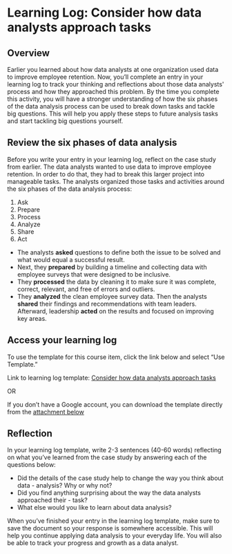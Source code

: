 # Learning Log: Consider how data analysts approach tasks

## Overview

Earlier you learned about how data analysts at one organization used data to improve employee retention. Now, you’ll complete an entry in your learning log to track your thinking and reflections about those data analysts' process and how they approached this problem. By the time you complete this activity, you will have a stronger understanding of how the six phases of the data analysis process can be used to break down tasks and tackle big questions. This will help you apply these steps to future analysis tasks and start tackling big questions yourself.

## Review the six phases of data analysis

Before you write your entry in your learning log, reflect on the case study from earlier. The data analysts wanted to use data to improve employee retention. In order to do that, they had to break this larger project into manageable tasks. The analysts organized those tasks and activities around the six phases of the data analysis process:

1. Ask
2. Prepare
3. Process
4. Analyze
5. Share
6. Act

- The analysts **asked** questions to define both the issue to be solved and what would equal a successful result.
- Next, they **prepared** by building a timeline and collecting data with employee surveys that were designed to be inclusive.
- They **processed** the data by cleaning it to make sure it was complete, correct, relevant, and free of errors and outliers.
- They **analyzed** the clean employee survey data. Then the analysts **shared** their findings and recommendations with team leaders. Afterward, leadership **acted** on the results and focused on improving key areas.

## Access your learning log

To use the template for this course item, click the link below and select “Use Template.”

Link to learning log template: [Consider how data analysts approach tasks](https://docs.google.com/document/d/1J9N9efx3IJZxlxXBProOld0Ha22pnsKP3ZPSJnIn-UA/template/preview)

OR

If you don’t have a Google account, you can download the template directly from the [attachment below](https://d3c33hcgiwev3.cloudfront.net/aOk-I4lyQcGpPiOJcqHBqw_63a2e80233374af58a75ca11ff93c7f5_Learning-Log-Template_-Consider-how-data-analysts-approach-tasks.docx?Expires=1677628800&Signature=PnQ0MRKTNwnXWpXUmqMy8v5Nc32n8Fa0xuyjPXADQV6UFMqDNpIqW5n~hMk8sFvCnQjQyu9ZiQ2ZPIMWJvMVBaJhcFdIrzYsBLSkiX0Ho8pO7BudmklQGJnGz7cc6v8W0g8IXgxpKSm3EMKE691FuNrL-fj5BhWB6CvefcNS5y4_&Key-Pair-Id=APKAJLTNE6QMUY6HBC5A)

## Reflection

In your learning log template, write 2-3 sentences (40-60 words) reflecting on what you’ve learned from the case study by answering each of the questions below:

- Did the details of the case study help to change the way you think about data - analysis? Why or why not?
- Did you find anything surprising about the way the data analysts approached their - task?
- What else would you like to learn about data analysis?

When you’ve finished your entry in the learning log template, make sure to save the document so your response is somewhere accessible. This will help you continue applying data analysis to your everyday life. You will also be able to track your progress and growth as a data analyst.
